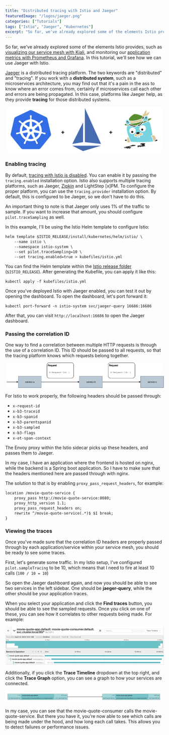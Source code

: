 ```yaml
---
title: "Distributed tracing with Istio and Jaeger"
featuredImage: "/logos/jaeger.png"
categories: ["Tutorials"]
tags: ["Istio", "Jaeger", "Kubernetes"]
excerpt: "So far, we've already explored some of the elements Istio provides, such as visualizing our service mesh with Kiali, and monitoring our application metrics with Prometheus and Grafana. In this tutorial, we'll see how we can use Jaeger with Istio."
---
```


So far, we've already explored some of the elements Istio provides, such as [visualizing our service mesh with Kiali](/servicegraph-kiali-istio), and monitoring our [application metrics with Prometheus and Grafana](/collecting-application-metrics-with-istio/). In this tutorial, we'll see how we can use Jaeger with Istio.

[Jaeger](https://www.jaegertracing.io/) is a distributed tracing platform. The two keywords are "distributed" and "tracing". If you work with a **distributed system**, such as a microservices architecture, you may find out that it's a pain in the ass to know where an error comes from, certainly if microservices call each other and errors are being propagated. In this case, platforms like Jaeger help, as they provide **tracing** for those distributed systems.

![Kubernetes + Istio + Jaeger](./images/kubernetes-istio-jaeger.png)

### Enabling tracing

By default, [tracing with Istio is disabled](https://istio.io/docs/reference/config/installation-options/#tracing-options). You can enable it by passing the `tracing.enabled` installation option. Istio also supports multiple tracing platforms, such as Jaeger, [Zipkin](https://zipkin.io/) and LightStep \[x\]PM. To configure the proper platform, you can use the `tracing.provider` installation option. By default, this is configured to be Jaeger, so we don't have to do this.

An important thing to note is that Jaeger only uses 1% of the traffic to sample. If you want to increase that amount, you should configure `pilot.traceSampling` as well.

In this example, I'll be using the Istio Helm template to configure Istio:

```
helm template $ISTIO_RELEASE/install/kubernetes/helm/istio/ \
    --name istio \
    --namespace istio-system \
    --set pilot.traceSampling=10 \
    --set tracing.enabled=true > kubefiles/istio.yml
```

You can find the Helm template within the [Istio release folder](https://github.com/istio/istio/releases) (`$ISTIO_RELEASE`). After generating the Kubefile, you can apply it like this:

```
kubectl apply -f kubefiles/istio.yml
```

Once you've deployed Istio with Jaeger enabled, you can test it out by opening the dashboard. To open the dashboard, let's port forward it:

```
kubectl port-forward -n istio-system svc/jaeger-query 16686:16686
```

After that, you can visit `http://localhost:16686` to open the Jaeger dashboard.

### Passing the correlation ID

One way to find a correlation between multiple HTTP requests is through the use of a correlation ID. This ID should be passed to all requests, so that the tracing platform knows which requests belong together.

![Demonstration of the correlation ID](./images/jaeger-correlation-id.png)

For Istio to work properly, the following headers should be passed through:

- `x-request-id`
- `x-b3-traceid`
- `x-b3-spanid`
- `x-b3-parentspanid`
- `x-b3-sampled`
- `x-b3-flags`
- `x-ot-span-context`

The Envoy proxy within the Istio sidecar picks up these headers, and passes them to Jaeger.

In my case, I have an application where the frontend is hosted on nginx, while the backend is a Spring boot application. So I have to make sure that the headers mentioned here are passed through with nginx.

The solution to that is by enabling `proxy_pass_request_headers`, for example:

```nginx
location /movie-quote-service {
    proxy_pass http://movie-quote-service:8080;
    proxy_http_version 1.1;
    proxy_pass_request_headers on;
    rewrite ^/movie-quote-service(.*)$ $1 break;
}
```

### Viewing the traces

Once you've made sure that the correlation ID headers are properly passed through by each application/service within your service mesh, you should be ready to see some traces.

First, let's generate some traffic. In my Istio setup, I've configured `pilot.sampleTracing` to be 10, which means that I need to fire at least 10 calls (`100 / 10 = 10`)

So open the Jaeger dashboard again, and now you should be able to see two services in the left sidebar. One should be **jaeger-query**, while the other should be your application traces.

When you select your application and click the **Find traces** button, you should be able to see the sampled requests. Once you click on one of these, you can see how it correlates to other requests being made. For example:

![Jaeger trace timeline](./images/jaeger-trace-timeline.png)

Additionally, if you click the **Trace Timeline** dropdown at the top right, and click the **Trace Graph** option, you can see a graph to how your services are connected.

![Jaeger Trace Graph](./images/jaeger-trace-graph.png)

In my case, you can see that the movie-quote-consumer calls the movie-quote-service. But there you have it, you're now able to see which calls are being made under the hood, and how long each call takes. This allows you to detect failures or performance issues.
